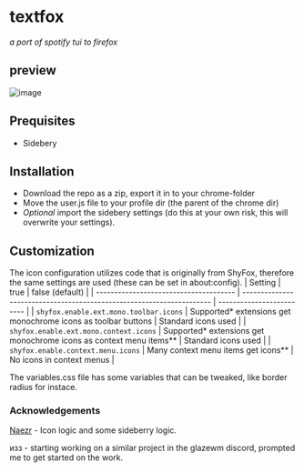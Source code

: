 # textfox

_a port of spotify tui to firefox_

## preview

![image](https://github.com/adriankarlen/textfox/blob/main/misc/preview.png)

## Prequisites

- Sidebery

## Installation

- Download the repo as a zip, export it in to your chrome-folder
- Move the user.js file to your profile dir (the parent of the chrome dir)
- _*Optional*_ import the sidebery settings (do this at your own risk, this will
  overwrite your settings).

## Customization

The icon configuration utilizes code that is originally from ShyFox, therefore
the same settings are used (these can be set in about:config).
| Setting                                | true                                                                  | false (default)           |
| -------------------------------------- | --------------------------------------------------------------------- | ------------------------- |
| `shyfox.enable.ext.mono.toolbar.icons` | Supported\* extensions get monochrome icons as toolbar buttons        | Standard icons used       |
| `shyfox.enable.ext.mono.context.icons` | Supported\* extensions get monochrome icons as context menu items\*\* | Standard icons used       |
| `shyfox.enable.context.menu.icons`     | Many context menu items get icons\*\*                                 | No icons in context menus |

The variables.css file has some variables that can be tweaked, like border
radius for instace.

### Acknowledgements

[Naezr](https://github.com/Naezr) - Icon logic and some sideberry logic.

изз - starting working on a similar project in the glazewm discord, prompted me
to get started on the work.
